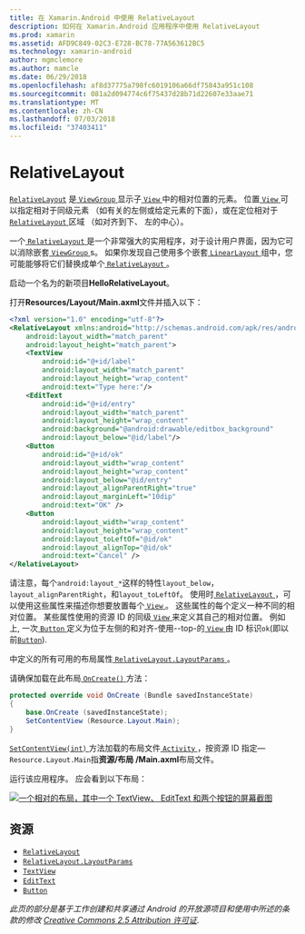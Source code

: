 ```yaml
---
title: 在 Xamarin.Android 中使用 RelativeLayout
description: 如何在 Xamarin.Android 应用程序中使用 RelativeLayout
ms.prod: xamarin
ms.assetid: AFD9C849-02C3-E728-BC78-77A563612BC5
ms.technology: xamarin-android
author: mgmclemore
ms.author: mamcle
ms.date: 06/29/2018
ms.openlocfilehash: af8d37775a798fc6019106a66df75843a951c108
ms.sourcegitcommit: 081a2d094774c6f75437d28b71d22607e33aae71
ms.translationtype: MT
ms.contentlocale: zh-CN
ms.lasthandoff: 07/03/2018
ms.locfileid: "37403411"
---
```

# <a name="relativelayout"></a>RelativeLayout

[`RelativeLayout`](https://developer.xamarin.com/api/type/Android.Widget.RelativeLayout/) 是[ `ViewGroup` ](https://developer.xamarin.com/api/type/Android.Views.ViewGroup/)显示子[ `View` ](https://developer.xamarin.com/api/type/Android.Views.View/)中的相对位置的元素。 位置[ `View` ](https://developer.xamarin.com/api/type/Android.Views.View/)可以指定相对于同级元素 （如有关的左侧或给定元素的下面），或在定位相对于[ `RelativeLayout` ](https://developer.xamarin.com/api/type/Android.Widget.RelativeLayout/)区域 （如对齐到下、 左的中心）。

一个[ `RelativeLayout` ](https://developer.xamarin.com/api/type/Android.Widget.RelativeLayout/)是一个非常强大的实用程序，对于设计用户界面，因为它可以消除嵌套[ `ViewGroup` ](https://developer.xamarin.com/api/type/Android.Views.ViewGroup/)s。 如果你发现自己使用多个嵌套[ `LinearLayout` ](https://developer.xamarin.com/api/type/Android.Widget.LinearLayout/)组中，您可能能够将它们替换成单个[ `RelativeLayout` ](https://developer.xamarin.com/api/type/Android.Widget.RelativeLayout/)。

启动一个名为的新项目**HelloRelativeLayout**。

打开**Resources/Layout/Main.axml**文件并插入以下：

```xml
<?xml version="1.0" encoding="utf-8"?>
<RelativeLayout xmlns:android="http://schemas.android.com/apk/res/android"
    android:layout_width="match_parent"
    android:layout_height="match_parent">
    <TextView
        android:id="@+id/label"
        android:layout_width="match_parent"
        android:layout_height="wrap_content"
        android:text="Type here:"/>
    <EditText
        android:id="@+id/entry"
        android:layout_width="match_parent"
        android:layout_height="wrap_content"
        android:background="@android:drawable/editbox_background"
        android:layout_below="@id/label"/>
    <Button
        android:id="@+id/ok"
        android:layout_width="wrap_content"
        android:layout_height="wrap_content"
        android:layout_below="@id/entry"
        android:layout_alignParentRight="true"
        android:layout_marginLeft="10dip"
        android:text="OK" />
    <Button
        android:layout_width="wrap_content"
        android:layout_height="wrap_content"
        android:layout_toLeftOf="@id/ok"
        android:layout_alignTop="@id/ok"
        android:text="Cancel" />
</RelativeLayout>
```

请注意，每个`android:layout_*`这样的特性`layout_below`， `layout_alignParentRight`，和`layout_toLeftOf`。
使用时[ `RelativeLayout` ](https://developer.xamarin.com/api/type/Android.Widget.RelativeLayout/)，可以使用这些属性来描述你想要放置每个[ `View` ](https://developer.xamarin.com/api/type/Android.Views.View/)。 这些属性的每个定义一种不同的相对位置。 某些属性使用的资源 ID 的同级[ `View` ](https://developer.xamarin.com/api/type/Android.Views.View/)来定义其自己的相对位置。 例如上, 一次[ `Button` ](https://developer.xamarin.com/api/type/Android.Widget.Button/)定义为位于左侧的和对齐-使用--top-的[ `View` ](https://developer.xamarin.com/api/type/Android.Views.View/)由 ID 标识`ok`(即以前[`Button`](https://developer.xamarin.com/api/type/Android.Widget.Button/)).

中定义的所有可用的布局属性[ `RelativeLayout.LayoutParams` ](https://developer.xamarin.com/api/type/Android.Widget.RelativeLayout+LayoutParams/)。

请确保加载在此布局[ `OnCreate()` ](https://developer.xamarin.com/api/member/Android.App.Activity.OnCreate/p/Android.OS.Bundle/)方法：

```csharp
protected override void OnCreate (Bundle savedInstanceState)
{
    base.OnCreate (savedInstanceState);
    SetContentView (Resource.Layout.Main);
}
```

[ `SetContentView(int)` ](https://developer.xamarin.com/api/member/Android.App.Activity.SetContentView/p/System.Int32/)方法加载的布局文件[ `Activity` ](https://developer.xamarin.com/api/type/Android.App.Activity/)，按资源 ID 指定&mdash;`Resource.Layout.Main`指**资源/布局 /Main.axml**布局文件。

运行该应用程序。 应会看到以下布局：

[![一个相对的布局，其中一个 TextView、 EditText 和两个按钮的屏幕截图](relative-layout-images/helloviews2.png)](relative-layout-images/helloviews2.png#lightbox)


## <a name="resources"></a>资源

-   [`RelativeLayout`](https://developer.xamarin.com/api/type/Android.Widget.RelativeLayout/)
-   [`RelativeLayout.LayoutParams`](https://developer.xamarin.com/api/type/Android.Widget.RelativeLayout+LayoutParams/)
-   [`TextView`](https://developer.xamarin.com/api/type/Android.Widget.TextView/)
-   [`EditText`](https://developer.xamarin.com/api/type/Android.Widget.EditText/)
-   [`Button`](https://developer.xamarin.com/api/type/Android.Widget.Button/)


*此页的部分是基于工作创建和共享通过 Android 的开放源项目和使用中所述的条款的修改*
[*Creative Commons 2.5 Attribution 许可证*](http://creativecommons.org/licenses/by/2.5/).
